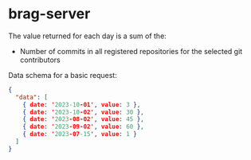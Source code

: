 # brag-server

The value returned for each day is a sum of the:

- Number of commits in all registered repositories for the selected git contributors

Data schema for a basic request:

```json
{
  "data": [
    { date: '2023-10-01', value: 3 },
    { date: '2023-10-02', value: 30 },
    { date: '2023-08-02', value: 45 },
    { date: '2023-09-02', value: 60 },
    { date: '2023-07-15', value: 1 }
  ]
}
```
